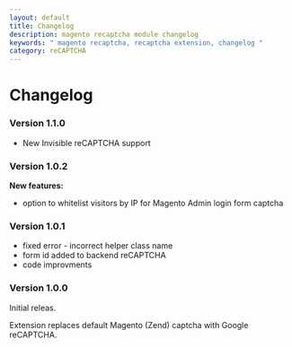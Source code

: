 ```yaml
---
layout: default
title: Changelog
description: magento recaptcha module changelog
keywords: " magento recaptcha, recaptcha extension, changelog "
category: reCAPTCHA
---
```


# Changelog

### Version 1.1.0

 -  New Invisible reCAPTCHA support

### Version 1.0.2

**New features:**

 *  option to whitelist visitors by IP for Magento Admin login form captcha

### Version 1.0.1

 *  fixed error - incorrect helper class name
 *  form id added to backend reCAPTCHA
 *  code improvments

### Version 1.0.0

Initial releas.

Extension replaces default Magento (Zend) captcha with Google reCAPTCHA.